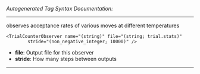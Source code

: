 _Autogenerated Tag Syntax Documentation:_

---
observes acceptance rates of various moves at different temperatures

```
<TrialCounterObserver name="(string)" file="(string; trial.stats)"
        stride="(non_negative_integer; 10000)" />
```

-   **file**: Output file for this observer
-   **stride**: How many steps between outputs

---
